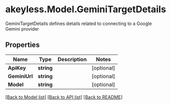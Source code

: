 # akeyless.Model.GeminiTargetDetails
GeminiTargetDetails defines details related to connecting to a Google Gemini provider

## Properties

Name | Type | Description | Notes
------------ | ------------- | ------------- | -------------
**ApiKey** | **string** |  | [optional] 
**GeminiUrl** | **string** |  | [optional] 
**Model** | **string** |  | [optional] 

[[Back to Model list]](../README.md#documentation-for-models) [[Back to API list]](../README.md#documentation-for-api-endpoints) [[Back to README]](../README.md)

